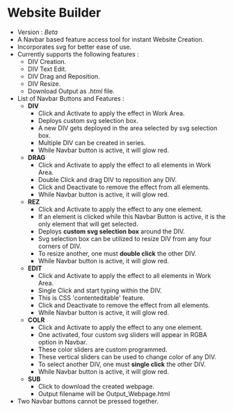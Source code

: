 # Website Builder
* Version : *Beta*
* A Navbar based feature access tool for instant Website Creation.
* Incorporates svg for better ease of use.
* Currently supports the following features :
  * DIV Creation.
  * DIV Text Edit.
  * DIV Drag and Reposition.
  * DIV Resize.
  * Download Output as *.html* file.
* List of Navbar Buttons and Features :
  * **DIV**
    - Click and Activate to apply the effect in Work Area.
    - Deploys custom svg selection box.
    - A new DIV gets deployed in the area selected by svg selection box.
    - Multiple DIV can be created in series.
    - While Navbar button is active, it will glow red.
  * **DRAG**
    - Click and Activate to apply the effect to all elements in Work Area.
    - Double Click and drag DIV to reposition any DIV.
    - Click and Deactivate to remove the effect from all elements.
    - While Navbar button is active, it will glow red.
  * **REZ**
    - Click and Activate to apply the effect to any one element.
    - If an element is clicked while this Navbar Button is active, it is the only element that will get selected.
    - Deploys **custom svg selection box** around the DIV.
    - Svg selection box can be utilized to resize DIV from any four corners of DIV.
    - To resize another, one must **double click** the other DIV.
    - While Navbar button is active, it will glow red.
  * **EDIT**
    - Click and Activate to apply the effect to all elements in Work Area.
    - Single Click and start typing within the DIV.
    - This is CSS 'contenteditable' feature.
    - Click and Deactivate to remove the effect from all elements.
    - While Navbar button is active, it will glow red.
  * **COLR**
    - Click and Activate to apply the effect to any one element.
    - One activated, four custom svg sliders will appear in RGBA option in Navbar.
    - These color sliders are custom programmed.
    - These vertical sliders can be used to change color of any DIV. 
    - To select another DIV, one must **single click** the other DIV.
    - While Navbar button is active, it will glow red.
  * **SUB**
    - Click to download the created webpage.
    - Output filename will be Output_Webpage.html
* Two Navbar buttons cannot be pressed together.


